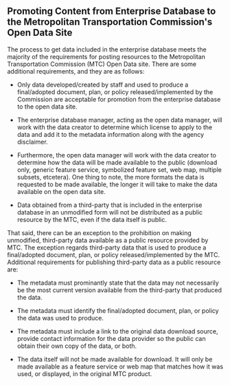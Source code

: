## Promoting Content from Enterprise Database to the Metropolitan Transportation Commission's Open Data Site
The process to get data included in the enterprise database meets the majority of the requirements for posting resources to the Metropolitan Transportation Commission (MTC) Open Data site. There are some additional requirements, and they are as follows:
 - Only data developed/created by staff and used to produce a final/adopted document, plan, or policy released/implemented by the Commission are acceptable for promotion from the enterprise database to the open data site.
 
 - The enterprise database manager, acting as the open data manager, will work with the data creator to determine which license to apply to the data and add it to the metadata information along with the agency disclaimer. 

 - Furthermore, the open data manager will work with the data creator to determine how the data will be made available to the public (download only, generic feature service, symbolized feature set, web map, multiple subsets, etcetera). One thing to note, the more formats the data is requested to be made available, the longer it will take to make the data available on the open data site.

 - Data obtained from a third-party that is included in the enterprise database in an unmodified form will not be distributed as a public resource by the MTC, even if the data itself is public.

That said, there can be an exception to the prohibition on making unmodified, third-party data available as a public resource provided by MTC. The exception regards third-party data that is used to produce a final/adopted document, plan, or policy released/implemented by the MTC. Additional requirements for publishing third-party data as a public resource are:
  - The metadata must prominantly state that the data may not necessarily be the most current version available from the third-party that produced the data.
  
  - The metadata must identify the final/adopted document, plan, or policy the data was used to produce.
  
  - The metadata must include a link to the original data download source, provide contact information for the data provider so the public can obtain their own copy of the data, or both.
  
  - The data itself will not be made available for download. It will only be made available as a feature service or web map that matches how it was used, or displayed, in the original MTC product.
